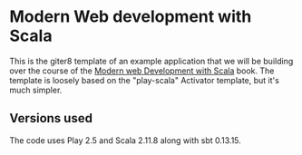 # Modern Web development with Scala

This is the giter8 template of an example application that we will be building over the course of the [Modern web Development with Scala](https://leanpub.com/modern-web-development-with-scala) book. The template is loosely based on the "play-scala" Activator template, but it's much simpler.

## Versions used

The code uses Play 2.5 and Scala 2.11.8 along with sbt 0.13.15.
